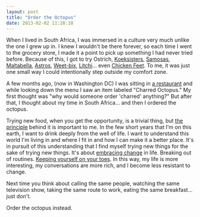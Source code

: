 ```yaml
---
layout: post
title: "Order the Octopus"
date: 2013-02-02 11:28:18
---
```


When I lived in South Africa, I was immersed in a culture very much unlike the one I grew up in. I knew I wouldn't be there forever, so each time I went to the grocery store, I made it a point to pick up something I had never tried before. Because of this, I got to try Ostrich, <a href="http://en.wikipedia.org/wiki/Koeksister" target="_blank" title="Wikipedia: Koeksister">Koeksisters</a>, <a href="http://en.wikipedia.org/wiki/Samosa" target="_blank" title="Wikipedia: Samosa">Samosas</a>, <a href="http://www.sanza.co.uk/Maltabella_Porridge_1_Minute.asp" target="_blank" title="Maltabella">Maltabella</a>, <a href="http://www.cadbury.co.za/products/bars/astros/astros-0/" target="_blank" title="and Lunch Bar, Crunchie, PS bar, Smarties, TV bar, Chomp, etc. We're missing out. All Cadbury ever sends to America are those creme eggs (aka sugar bombs) around easter. ">Astros</a>, <a href="http://en.wikipedia.org/wiki/Weet-Bix" target="_blank" title="Wikipedia: Weet-bix">Weet-bix</a>, <a href="http://en.wikipedia.org/wiki/Litchi" target="_blank" title="Wikipedia: Lytchee">Litchi</a>... even <a href="http://en.wikipedia.org/wiki/Chicken_feet#South_African_cuisine" target="_blank" title="You can order them at a few places in Chinatown, Washington DC, though I haven't done it yet.">Chicken Feet</a>. To me, it was just one small way I could intentionally step outside my comfort zone.

<p class="p1">
  A few months ago, (now in Washington DC) I was sitting in <a href="http://graffiatodc.com/menus/" target="_blank" title="Graffiato">a restaurant</a> and while looking down the menu I saw an item labeled "Charred Octopus." My first thought was "why would someone order 'charred' anything?" But after that, I thought about my time in South Africa… and then I ordered the octopus.
</p>

<p class="p1">
  Trying new food, when you get the opportunity, is a trivial thing, but <a href="http://sivers.org/comfort" target="_blank" title="Derek Sivers: Expanding your Comfort Zone">the principle</a> behind it is important to me. In the few short years that I'm on this earth, I want to drink deeply from the well of life. I want to understand this world I'm living in and where I fit in and how I can make it a better place. It's in pursuit of this understanding that I find myself trying new things for the sake of trying new things. It's about <a href="http://bryanbraun.com/2012/09/09/growth-mindset" target="_blank" title="The Grown Mindset">embracing change</a> in life. Breaking out of routines. <a href="http://bryanbraun.com/2012/09/09/fear-and-critical-moment">Keeping yourself on your toes</a>. In this way, my life is more interesting, my conversations are more rich, and I become less resistant to change.
</p>

<p class="p1">
  Next time you think about calling the same people, watching the same television show, taking the same route to work, eating the same breakfast… just don't.
</p>

<p class="p1">
  Order the octopus instead.
</p>